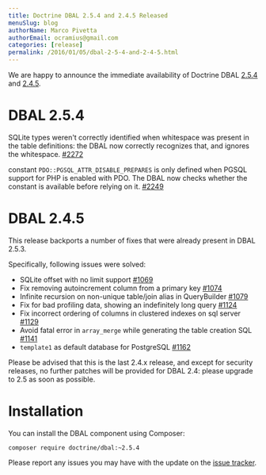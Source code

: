 ```yaml
---
title: Doctrine DBAL 2.5.4 and 2.4.5 Released
menuSlug: blog
authorName: Marco Pivetta
authorEmail: ocramius@gmail.com
categories: [release]
permalink: /2016/01/05/dbal-2-5-4-and-2-4-5.html
---
```

We are happy to announce the immediate availability of Doctrine DBAL
[2.5.4](https://github.com/doctrine/dbal/releases/tag/v2.5.4) and
[2.4.5](https://github.com/doctrine/dbal/releases/tag/v2.4.5).

DBAL 2.5.4
==========

SQLite types weren't correctly identified when whitespace was present in
the table definitions: the DBAL now correctly recognizes that, and
ignores the whitespace.
[\#2272](https://github.com/doctrine/dbal/issues/2272)

constant `PDO::PGSQL_ATTR_DISABLE_PREPARES` is only defined when PGSQL
support for PHP is enabled with PDO. The DBAL now checks whether the
constant is available before relying on it.
[\#2249](https://github.com/doctrine/dbal/issues/2249)

DBAL 2.4.5
==========

This release backports a number of fixes that were already present in
DBAL 2.5.3.

Specifically, following issues were solved:

-   SQLite offset with no limit support
    [\#1069](https://github.com/doctrine/dbal/issues/1069)
-   Fix removing autoincrement column from a primary key
    [\#1074](https://github.com/doctrine/dbal/issues/1074)
-   Infinite recursion on non-unique table/join alias in QueryBuilder
    [\#1079](https://github.com/doctrine/dbal/issues/1079)
-   Fix for bad profiling data, showing an indefinitely long query
    [\#1124](https://github.com/doctrine/dbal/issues/1124)
-   Fix incorrect ordering of columns in clustered indexes on sql server
    [\#1129](https://github.com/doctrine/dbal/issues/1129)
-   Avoid fatal error in `array_merge` while generating the table
    creation SQL [\#1141](https://github.com/doctrine/dbal/issues/1141)
-   `template1` as default database for PostgreSQL
    [\#1162](https://github.com/doctrine/dbal/issues/1162)

Please be advised that this is the last 2.4.x release, and except for
security releases, no further patches will be provided for DBAL 2.4:
please upgrade to 2.5 as soon as possible.

Installation
============

You can install the DBAL component using Composer:

~~~~ {.sourceCode .shell}
composer require doctrine/dbal:~2.5.4
~~~~

Please report any issues you may have with the update on the [issue
tracker](https://github.com/doctrine/dbal/issues).
